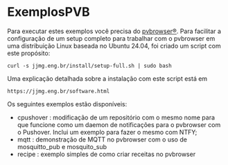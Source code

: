# ExemplosPVB

Para executar estes exemplos você precisa do [pvbrowser®](https://pvbrowser.de).
Para facilitar a configuração de um setup completo para trabalhar com o pvbrowser em uma distribuição Linux baseada no Ubuntu 24.04, foi criado um script com este propósito:

```
curl -s jjmg.eng.br/install/setup-full.sh | sudo bash
```

Uma explicação detalhada sobre a instalação com este script está em 

```
https://jjmg.eng.br/software.html
```

Os seguintes exemplos estão disponíveis:

- cpushover : modificação de um repositório com o mesmo nome para que funcione como um daemon de notificações para o pvbrowser com o Pushover. Inclui um exemplo para fazer o mesmo com NTFY;
- mqtt : demonstração de MQTT no pvbrowser com o uso de mosquitto_pub e mosquito_sub
- recipe : exemplo simples de como criar receitas no pvbrowser
